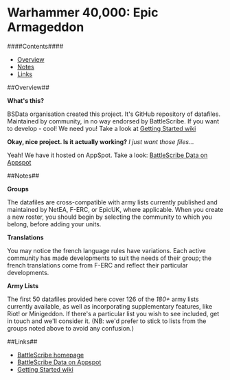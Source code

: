 Warhammer 40,000: Epic Armageddon
================

####Contents####

* [Overview][]
* [Notes][]
* [Links][]


[Overview]: #overview
[Notes]: #notes
[Links]: #links


##Overview##

__What's this?__

BSData organisation created this project. It's GitHub repository of datafiles.
Maintained by community, in no way endorsed by BattleScribe. If you want
to develop - cool! We need you! Take a look at [Getting Started wiki][]

__Okay, nice project. Is it actually working?__ _I just want those files..._

Yeah! We have it hosted on AppSpot. Take a look: [BattleScribe Data on Appspot][]


##Notes##

__Groups__

The datafiles are cross-compatible with army lists currently published and maintained by NetEA, F-ERC, or EpicUK, where applicable. When you create a new roster, you should begin by selecting the community to which you belong, before adding your units.

__Translations__

You may notice the french language rules have variations. Each active community has made developments to suit the needs of their group; the french translations come from F-ERC and reflect their particular developments.

__Army Lists__

The first 50 datafiles provided here cover 126 of the _180+_ army lists currently available, as well as incorporating supplementary features, like Riot! or Minigeddon. If there's a particular list you wish to see included, get in touch and we'll consider it. (NB: we'd prefer to stick to lists from the groups noted above to avoid any confusion.)


##Links##

* [BattleScribe homepage][]
* [BattleScribe Data on Appspot][]
* [Getting Started wiki][]


[BattleScribe homepage]: http://www.battlescribe.net/
[BattleScribe Data on Appspot]: http://battlescribedata.appspot.com/#/repos
[Getting Started wiki]: https://github.com/BSData/bsdata/wiki/Home#getting-started

